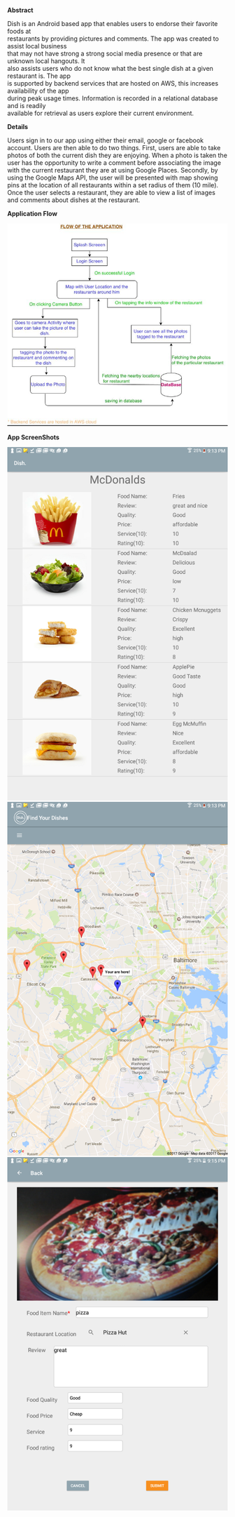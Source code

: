 **Abstract**

Dish is an Android based app that enables users to endorse their favorite foods at               
restaurants by providing pictures and comments. The app was created to assist local business              
that may not have strong a strong social media presence or that are unknown local hangouts. It                
also assists users who do not know what the best single dish at a given restaurant is. The app                   
is supported by backend services that are hosted on AWS, this increases availability of the app                
during peak usage times. Information is recorded in a relational database and is readily              
available for retrieval as users explore their current environment. 

**Details**

Users sign in to our app using either their email, google or facebook account.  Users are then able to do two things.  First, users are able to take photos of both the current dish they are enjoying.  When a photo is taken the user has the opportunity to write a comment before associating the image with the current restaurant they are at using Google Places.  Secondly, by using the Google Maps API, the user will be presented with map showing pins at the location of all restaurants within a set radius of them (10 mile).  Once the user selects a restaurant, they are able to view a list of images and comments about dishes at the restaurant.

**Application Flow**

![Alt text](https://github.com/NikhilKumarM/Dish./blob/master/appRelatedImages/Application_Flow.JPG)

**App ScreenShots**

![Alt text](https://github.com/NikhilKumarM/Dish./blob/master/appRelatedImages/food_items_screen.png)
![Alt text](https://github.com/NikhilKumarM/Dish./blob/master/appRelatedImages/maps_screen.png)
![Alt text](https://github.com/NikhilKumarM/Dish./blob/master/appRelatedImages/review_screen.png)
